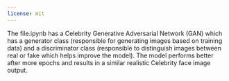 ```yaml
---
license: mit
---
```

The file.ipynb has a Celebrity Generative Adversarial Network (GAN) which has a generator class (responsible for generating images based on training data) and a discriminator class (responsible to distinguish images between real or fake which helps improve the model). The model performs better after more epochs and results in a similar realistic Celebrity face image output.
